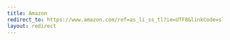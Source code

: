```yaml
---
title: Amazon
redirect_to: https://www.amazon.com/ref=as_li_ss_tl?ie=UTF8&linkCode=sl2&tag=stratsco-20&linkId=903f90ad487650296c1d696bcaf4dcdb
layout: redirect
---
```

